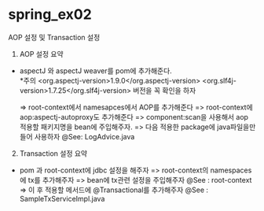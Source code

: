 # spring_ex02

AOP 설정 및 Transaction 설정

1) AOP 설정 요약
 - aspectJ 와 aspectJ weaver를 pom에 추가해준다.  
   *주의 
    <org.aspectj-version>1.9.0</org.aspectj-version>
    <org.slf4j-version>1.7.25</org.slf4j-version>
    버전을 꼭 확인을 하자
    
   => root-context에서 namesapces에서 AOP를 추가해준다 
   => root-context에 aop:aspectj-autoproxy도 추가해준다
   => component:scan을 사용해서 aop 적용할 패키지명을 bean에 주입해주자. 
   => 다음 적용한 package에 java파일을만들어 사용하자 @See: LogAdvice.java
   
2) Transaction 설정 요약
 - pom 과 root-context에 jdbc 설정을 해주자 
   => root-context의 namespaces에 tx를 추가해주자
   => bean에 tx관련 설정을 주입해주자 @See : root-context
   => 이 후 적용할 메서드에 @Transactional를 추가해주자 @See : SampleTxServiceImpl.java

